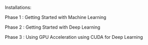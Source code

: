 Installations:

  Phase 1 : Getting Started with Machine Learning
  
  Phase 2 : Getting Started with Deep Learning
  
  Phase 3 : Using GPU Acceleration using CUDA for Deep Learning
